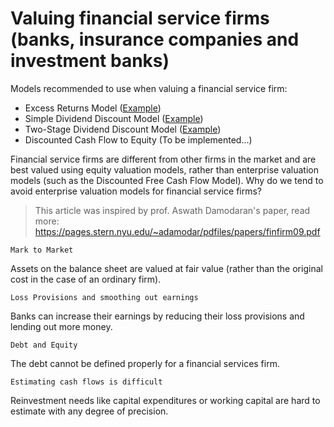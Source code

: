 # Valuing financial service firms (banks, insurance companies and investment banks)
Models recommended to use when valuing a financial service firm:
* Excess Returns Model ([Example](https://discountingcashflows.com/company/GS/valuation/default/8/))
* Simple Dividend Discount Model ([Example](https://discountingcashflows.com/company/GS/valuation/default/9/))
* Two-Stage Dividend Discount Model ([Example](https://discountingcashflows.com/company/GS/valuation/default/1/))
* Discounted Cash Flow to Equity (To be implemented...)

Financial service firms are different from other firms in the market and are best valued using equity valuation models, rather than enterprise valuation models (such as the Discounted Free Cash Flow Model).
Why do we tend to avoid enterprise valuation models for financial service firms?

> This article was inspired by prof. Aswath Damodaran's paper, read more: https://pages.stern.nyu.edu/~adamodar/pdfiles/papers/finfirm09.pdf

`Mark to Market`

Assets on the balance sheet are valued at fair value (rather than the original cost in the case of an ordinary firm).

`Loss Provisions and smoothing out earnings`

Banks can increase their earnings by reducing their loss provisions and lending out more money.

`Debt and Equity`

The debt cannot be defined properly for a financial services firm.

`Estimating cash flows is difficult`

Reinvestment needs like capital expenditures or working capital are hard to estimate with any degree of precision.

